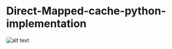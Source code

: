 # Direct-Mapped-cache-python-implementation

![alt text](https://https://raw.githubusercontent.com/ausollet/Direct-Mapped-cache-python-implementation/blob/master/hit_ratio_ni.png)
